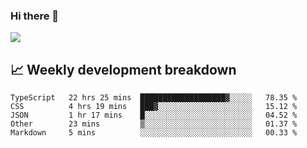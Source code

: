 ### Hi there 👋
<img align="center" src="https://github-readme-stats.vercel.app/api?username=Tumao727&show_icons=true&hide_title=true&theme=dracula" />


## 📈 Weekly development breakdown
<!--START_SECTION:waka-->

```text
TypeScript   22 hrs 25 mins  ███████████████████▓░░░░░   78.35 %
CSS          4 hrs 19 mins   ███▓░░░░░░░░░░░░░░░░░░░░░   15.12 %
JSON         1 hr 17 mins    █░░░░░░░░░░░░░░░░░░░░░░░░   04.52 %
Other        23 mins         ▒░░░░░░░░░░░░░░░░░░░░░░░░   01.37 %
Markdown     5 mins          ░░░░░░░░░░░░░░░░░░░░░░░░░   00.33 %
```

<!--END_SECTION:waka-->